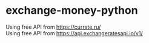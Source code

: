 # exchange-money-python

Using free API from https://currate.ru/ \
Using free API from https://api.exchangeratesapi.io/v1/